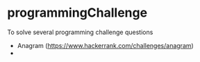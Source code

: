 programmingChallenge
====================

To solve several programming challenge questions

- Anagram (https://www.hackerrank.com/challenges/anagram)
- 
